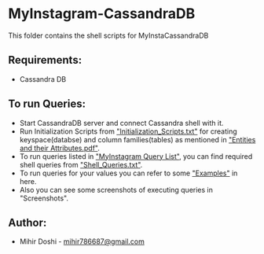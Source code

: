 # MyInstagram-CassandraDB
This folder contains the shell scripts for MyInstaCassandraDB

## Requirements:

- Cassandra DB

## To run Queries:
- Start CassandraDB server and connect Cassandra shell with it. 
- Run Initialization Scripts from ["Initialization_Scripts.txt"](https://github.com/SRIMyInstagram/MyInstagram/blob/main/CassandraDB/Scripts%20and%20Queries/Initialization_Queries.txt) for creating keyspace(databse) and column families(tables) as mentioned in ["Entities and their Attributes.pdf"](https://github.com/SRIMyInstagram/MyInstagram/blob/main/Entities%20and%20their%20Attributes.pdf).
- To run queries listed in ["MyInstagram Query List"](https://github.com/SRIMyInstagram/MyInstagram/blob/main/MyInstagram%20Query%20List.pdf), you can find required shell queries from ["Shell_Queries.txt"](https://github.com/SRIMyInstagram/MyInstagram/blob/main/CassandraDB/Scripts%20and%20Queries/Shell_Queries.txt).
- To run queries for your values you can refer to some ["Examples"](https://github.com/SRIMyInstagram/MyInstagram/blob/main/CassandraDB/Scripts%20and%20Queries/Examples.txt) in here.
- Also you can see some screenshots of executing queries in "Screenshots".

## Author:
- Mihir Doshi - mihir786687@gmail.com

#

